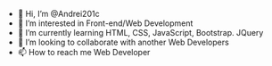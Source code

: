 - 👋 Hi, I’m @Andrei201c
- 👀 I’m interested in Front-end/Web Development
- 🌱 I’m currently learning HTML, CSS, JavaScript, Bootstrap. JQuery
- 💞️ I’m looking to collaborate with another Web Developers
- 📫 How to reach me Web Developer

<!---
Andrei201c/Andrei201c is a ✨ special ✨ repository because its `README.md` (this file) appears on your GitHub profile.
You can click the Preview link to take a look at your changes.
--->
